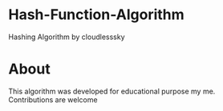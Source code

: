 # Hash-Function-Algorithm
Hashing Algorithm by cloudlesssky

# About
This algorithm was developed for educational purpose my me. Contributions are welcome
